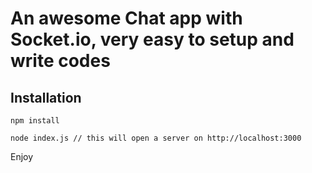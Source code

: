 # An awesome Chat app with Socket.io, very easy to setup and write codes

## Installation
```
npm install

node index.js // this will open a server on http://localhost:3000
```

Enjoy